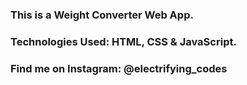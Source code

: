 ### This is a Weight Converter Web App.

### Technologies Used: HTML, CSS & JavaScript.

### Find me on Instagram: @electrifying_codes